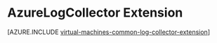 <properties
    pageTitle="AzureLogCollector VM Extension | Azure"
    description="Describes the AzureLogCollector VM extension, which collects all the log files and brings them together into one location in Azure Storage."
    services="virtual-machines-windows"
    documentationcenter="virtual-machines"
    author="squillace"
    manager="timlt"
    editor="" />
<tags
    ms.assetid="aa033a65-8eb8-4cae-9f91-0f80cbb55ae4"
    ms.service="virtual-machines-windows"
    ms.devlang="powershell"
    ms.topic="article"
    ms.tgt_pltfrm="vm-windows"
    ms.workload="infrastructure"
    ms.date="08/23/2016"
    wacn.date=""
    ms.author="rasquill" />

# AzureLogCollector Extension
[AZURE.INCLUDE [virtual-machines-common-log-collector-extension](../../includes/virtual-machines-common-log-collector-extension.md)]